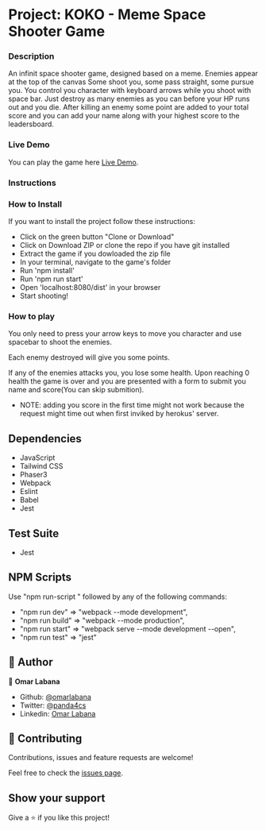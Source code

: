 # Project:  KOKO - Meme Space Shooter Game

### Description

An infinit space shooter game, designed based on a meme. Enemies appear at the top of the canvas Some shoot you, some pass straight, some pursue you. You control you character with keyboard arrows while you shoot with space bar. Just destroy as many enemies as you can before your HP runs out and you die. After killing an enemy some point are added to your total score and you can add your name along with your highest score to the leadersboard.



### Live Demo

You can play the game here [Live Demo](https://omar-labana.github.io/koko/).

### Instructions

### How to Install

If you want to install the project follow these instructions:



- Click on the green button "Clone or Download"
- Click on Download ZIP or clone the repo if you have git installed
- Extract the game if you dowloaded the zip file
- In your terminal, navigate to the game's folder
- Run 'npm install'
- Run 'npm run start'
- Open 'localhost:8080/dist' in your browser
- Start shooting!

### How to play

You only need to press your arrow keys to move you character and use spacebar to shoot the enemies.

Each enemy destroyed will give you some points.

If any of the enemies attacks you, you lose some health. Upon reaching 0 health the game is over and you are presented with a form to submit you name and score(You can skip submition).
- NOTE: adding you score in the first time might not work because the request might time out when first inviked by herokus' server.


## Dependencies

- JavaScript
- Tailwind CSS
- Phaser3
- Webpack
- Eslint
- Babel
- Jest

## Test Suite

- Jest

## NPM Scripts

Use "npm run-script " followed by any of the following commands: 

- "npm run dev" =>  "webpack --mode development",
- "npm run build" =>  "webpack --mode production",
- "npm run start" =>  "webpack serve --mode development --open",
- "npm run test" =>  "jest"


## 👤 Author

👤 **Omar Labana**

- Github: [@omarlabana](https://github.com/omar-labana)
- Twitter: [@panda4cs](https://twitter.com/panda4cs)
- Linkedin: [Omar Labana](https://www.linkedin.com/in/omar-labana/)

## 🤝 Contributing

Contributions, issues and feature requests are welcome!

Feel free to check the [issues page](https://github.com/ezeilo-su/space-shooter-game/issues).

## Show your support

Give a ⭐️ if you like this project!